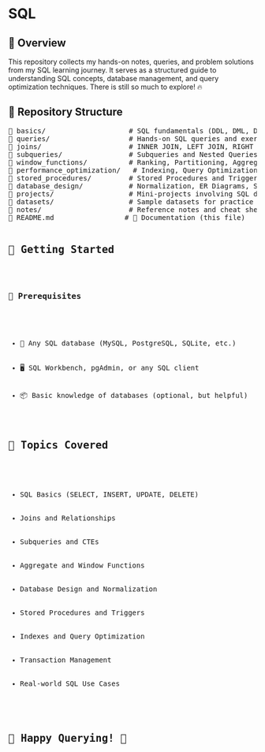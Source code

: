 <h1> SQL </h1>
<h2>📌 Overview</h2>
<p>This repository collects my hands-on notes, queries, and problem solutions from my SQL learning journey. It serves as a structured guide to understanding SQL concepts, database management, and query optimization techniques. There is still so much to explore! 🔥</p>

<h2>📂 Repository Structure</h2>
<pre>
📁 basics/                    # SQL fundamentals (DDL, DML, DCL, TCL)
📁 queries/                   # Hands-on SQL queries and exercises
📁 joins/                     # INNER JOIN, LEFT JOIN, RIGHT JOIN, FULL JOIN
📁 subqueries/                # Subqueries and Nested Queries
📁 window_functions/          # Ranking, Partitioning, Aggregation functions
📁 performance_optimization/   # Indexing, Query Optimization, Execution Plans
📁 stored_procedures/         # Stored Procedures and Triggers
📁 database_design/           # Normalization, ER Diagrams, Schema Design
📁 projects/                  # Mini-projects involving SQL databases
📁 datasets/                  # Sample datasets for practice
📁 notes/                     # Reference notes and cheat sheets
📄 README.md                 # 📜 Documentation (this file)

<h2>🚀 Getting Started</h2>

<h3>🔧 Prerequisites</h3>
<ul>
    <li>💾 Any SQL database (MySQL, PostgreSQL, SQLite, etc.)</li>
    <li>🖥 SQL Workbench, pgAdmin, or any SQL client</li>
    <li>📦 Basic knowledge of databases (optional, but helpful)</li>
</ul>
<h2>🎯 Topics Covered</h2>
<ul>
    <li>SQL Basics (SELECT, INSERT, UPDATE, DELETE)</li>
    <li>Joins and Relationships</li>
    <li>Subqueries and CTEs</li>
    <li>Aggregate and Window Functions</li>
    <li>Database Design and Normalization</li>
    <li>Stored Procedures and Triggers</li>
    <li>Indexes and Query Optimization</li>
    <li>Transaction Management</li>
    <li>Real-world SQL Use Cases</li>
</ul>

<h2>🎉 Happy Querying! 🚀</h2>

